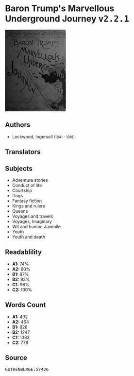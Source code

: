 # Baron Trump's Marvellous Underground Journey <kbd>v2.2.1</kbd>

![](./cover.medium.jpg "")

## Authors


 - Lockwood, Ingersoll <small>(1841 - 1918)</small>

## Translators



## Subjects


 - Adventure stories
 - Conduct of life
 - Courtship
 - Dogs
 - Fantasy fiction
 - Kings and rulers
 - Queens
 - Voyages and travels
 - Voyages, Imaginary
 - Wit and humor, Juvenile
 - Youth
 - Youth and death

## Readablility


 - **A1:** 74%
 - **A2:** 80%
 - **B1:** 87%
 - **B2:** 93%
 - **C1:** 98%
 - **C2:** 100%

## Words Count


 - **A1:** 492
 - **A2:** 464
 - **B1:** 828
 - **B2:** 1247
 - **C1:** 1383
 - **C2:** 778

## Source


<kbd>GUTHENBURGE:57426</kbd>
